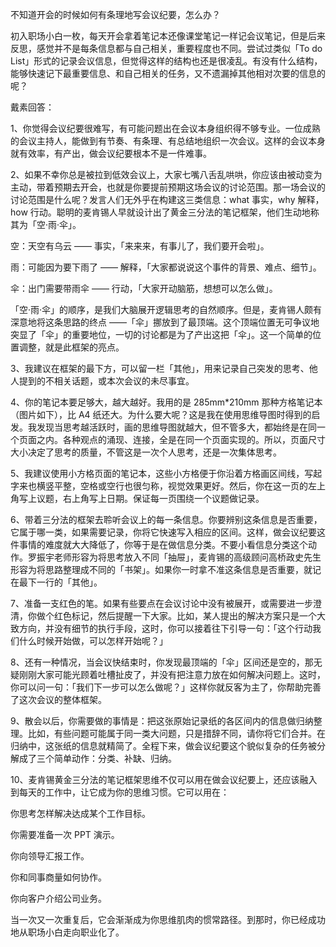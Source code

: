 不知道开会的时候如何有条理地写会议纪要，怎么办？

初入职场小白一枚，每天开会拿着笔记本还像课堂笔记一样记会议笔记，但是后来反思，感觉并不是每条信息都与自己相关，重要程度也不同。尝试过类似「To do List」形式的记录会议信息，但觉得这样的结构也还是很凌乱。有没有什么结构，能够快速记下最重要信息、和自己相关的任务，又不遗漏掉其他相对次要的信息的呢？

戴素回答：

1、你觉得会议纪要很难写，有可能问题出在会议本身组织得不够专业。一位成熟的会议主持人，能做到有节奏、有条理、有总结地组织一次会议。这样的会议本身就有效率，有产出，做会议纪要根本不是一件难事。

2、如果不幸你总是被拉到低效会议上，大家七嘴八舌乱哄哄，你应该由被动变为主动，带着预期去开会，也就是你要提前预期这场会议的讨论范围。那一场会议的讨论范围是什么呢？发言人们无外乎在构建这三类信息：what 事实，why 解释，how 行动。聪明的麦肯锡人早就设计出了黄金三分法的笔记框架，他们生动地称其为「空·雨·伞」。

空：天空有乌云 —— 事实，「来来来，有事儿了，我们要开会啦」。

雨：可能因为要下雨了 —— 解释，「大家都说说这个事件的背景、难点、细节」。

伞：出门需要带雨伞 —— 行动，「大家开动脑筋，想想可以怎么做」。

「空·雨·伞」的顺序，是我们大脑展开逻辑思考的自然顺序。但是，麦肯锡人颇有深意地将这条思路的终点 ——「伞」挪放到了最顶端。这个顶端位置无可争议地突显了「伞」的重要地位，一切的讨论都是为了产出这把「伞」。这一个简单的位置调整，就是此框架的亮点。

3、我建议在框架的最下方，可以留一栏「其他」，用来记录自己突发的思考、他人提到的不相关话题，或本次会议的未尽事宜。

4、你的笔记本要足够大，越大越好。我用的是 285mm*210mm 那种方格笔记本（图片如下），比 A4 纸还大。为什么要大呢？这是我在使用思维导图时得到的启发。我发现当思考越活跃时，画的思维导图就越大，但不管多大，都始终是在同一个页面之内。各种观点的涌现、连接，全是在同一个页面实现的。所以，页面尺寸大小决定了思考的质量，不管这是一次个人思考，还是一次集体思考。

5、我建议使用小方格页面的笔记本，这些小方格便于你沿着方格画区间线，写起字来也横竖平整，空格或空行也很匀称，视觉效果更好。然后，你在这一页的左上角写上议题，右上角写上日期。保证每一页围绕一个议题做记录。

6、带着三分法的框架去聆听会议上的每一条信息。你要辨别这条信息是否重要，它属于哪一类，如果需要记录，你将它快速写入相应的区间。这样，做会议纪要这件事情的难度就大大降低了，你等于是在做信息分类。不要小看信息分类这个动作。罗振宇老师形容为将思考放入不同「抽屉」，麦肯锡的高级顾问高桥政史先生形容为将思路整理成不同的「书架」。如果你一时拿不准这条信息是否重要，就记在最下一行的「其他」。

7、准备一支红色的笔。如果有些要点在会议讨论中没有被展开，或需要进一步澄清，你做个红色标记，然后提醒一下大家。比如，某人提出的解决方案只是一个大致方向，并没有细节的执行手段，这时，你可以接着往下引导一句：「这个行动我们什么时候开始做，可以怎样开始呢？」

8、还有一种情况，当会议快结束时，你发现最顶端的「伞」区间还是空的，那无疑刚刚大家可能光顾着吐槽扯皮了，并没有把注意力放在如何解决问题上。这时，你可以问一句：「我们下一步可以怎么做呢？」这样你就反客为主了，你帮助完善了这次会议的整体框架。

9、散会以后，你需要做的事情是：把这张原始记录纸的各区间内的信息做归纳整理。比如，有些问题可能属于同一类大问题，只是措辞不同，请你将它们合并。在归纳中，这张纸的信息就精简了。全程下来，做会议纪要这个貌似复杂的任务被分解成了三个简单动作：分类、补缺、归纳。

10、麦肯锡黄金三分法的笔记框架思维不仅可以用在做会议纪要上，还应该融入到每天的工作中，让它成为你的思维习惯。它可以用在：

你思考怎样解决达成某个工作目标。

你需要准备一次 PPT 演示。

你向领导汇报工作。

你和同事商量如何协作。

你向客户介绍公司业务。

当一次又一次重复后，它会渐渐成为你思维肌肉的惯常路径。到那时，你已经成功地从职场小白走向职业化了。